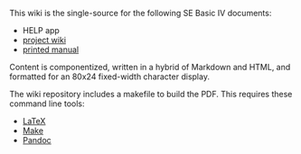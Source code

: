 This wiki is the single-source for the following SE Basic IV documents:

* HELP app
* [project wiki](https://github.com/source-solutions/HELP/wiki)
* [printed manual](https://github.com/source-solutions/HELP/blob/main/Programming%20SE%20BASIC.pdf)

Content is componentized, written in a hybrid of Markdown and HTML, and formatted for an 80x24 fixed-width character display.

The wiki repository includes a makefile to build the PDF. This requires these command line tools:

* [LaTeX](https://pandoc.org/installing.html)
* [Make](https://www.gnu.org/software/make/)
* [Pandoc](https://pandoc.org/)

